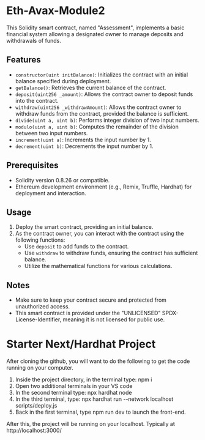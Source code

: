 # Eth-Avax-Module2
This Solidity smart contract, named "Assessment", implements a basic financial system allowing a designated owner to manage deposits and withdrawals of funds.

## Features

- `constructor(uint initBalance)`: Initializes the contract with an initial balance specified during deployment.
- `getBalance()`: Retrieves the current balance of the contract.
- `deposit(uint256 _amount)`: Allows the contract owner to deposit funds into the contract.
- `withdraw(uint256 _withdrawAmount)`: Allows the contract owner to withdraw funds from the contract, provided the balance is sufficient.
- `divide(uint a, uint b)`: Performs integer division of two input numbers.
- `modulo(uint a, uint b)`: Computes the remainder of the division between two input numbers.
- `increment(uint a)`: Increments the input number by 1.
- `decrement(uint b)`: Decrements the input number by 1.

## Prerequisites

- Solidity version 0.8.26 or compatible.
- Ethereum development environment (e.g., Remix, Truffle, Hardhat) for deployment and interaction.

## Usage

1. Deploy the smart contract, providing an initial balance.
2. As the contract owner, you can interact with the contract using the following functions:
   - Use `deposit` to add funds to the contract.
   - Use `withdraw` to withdraw funds, ensuring the contract has sufficient balance.
   - Utilize the mathematical functions for various calculations.

## Notes

- Make sure to keep your contract secure and protected from unauthorized access.
- This smart contract is provided under the "UNLICENSED" SPDX-License-Identifier, meaning it is not licensed for public use.



# Starter Next/Hardhat Project

After cloning the github, you will want to do the following to get the code running on your computer.

1. Inside the project directory, in the terminal type: npm i
2. Open two additional terminals in your VS code
3. In the second terminal type: npx hardhat node
4. In the third terminal, type: npx hardhat run --network localhost scripts/deploy.js
5. Back in the first terminal, type npm run dev to launch the front-end.

After this, the project will be running on your localhost. 
Typically at http://localhost:3000/
